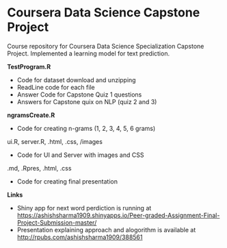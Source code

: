 # Coursera Data Science Capstone Project
Course repository for Coursera Data Science Specialization Capstone Project. Implemented a learning model for text prediction.

**TestProgram.R**
* Code for dataset download and unzipping
* ReadLine code for each file
* Answer Code for Capstone Quiz 1 questions
* Answers for Capstone quix on NLP (quiz 2 and 3)

**ngramsCreate.R**
* Code for creating n-grams (1, 2, 3, 4, 5, 6 grams)

ui.R, server.R, .html, .css, /images
* Code for UI and Server with images and CSS

.md, .Rpres, .html, .css
* Code for creating final presentation 

**Links**
 * Shiny app for next word perdiction is running at https://ashishsharma1909.shinyapps.io/Peer-graded-Assignment-Final-Project-Submission-master/
 * Presentation explaining approach and alogorithm is available at http://rpubs.com/ashishsharma1909/388561
